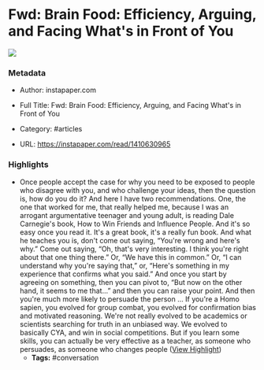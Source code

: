 # Fwd: Brain Food: Efficiency, Arguing, and Facing What's in Front of You

![](https://readwise-assets.s3.amazonaws.com/static/images/article4.6bc1851654a0.png)

### Metadata

- Author: instapaper.com
- Full Title: Fwd: Brain Food: Efficiency, Arguing, and Facing What's in Front of You
- Category: #articles


- URL: https://instapaper.com/read/1410630965

### Highlights

- Once people accept the case for why you need to be exposed to people who disagree with you, and who challenge your ideas, then the question is, how do you do it? And here I have two recommendations. One, the one that worked for me, that really helped me, because I was an arrogant argumentative teenager and young adult, is reading Dale Carnegie's book, How to Win Friends and Influence People. And it's so easy once you read it. It's a great book, it's a really fun book. And what he teaches you is, don't come out saying, “You're wrong and here's why.” Come out saying, “Oh, that's very interesting. I think you're right about that one thing there.” Or, “We have this in common.” Or, “I can understand why you're saying that,” or, “Here's something in my experience that confirms what you said.” And once you start by agreeing on something, then you can pivot to, “But now on the other hand, it seems to me that...” and then you can raise your point. And then you're much more likely to persuade the person ... If you're a Homo sapien, you evolved for group combat, you evolved for confirmation bias and motivated reasoning. We're not really evolved to be academics or scientists searching for truth in an unbiased way. We evolved to basically CYA, and win in social competitions. But if you learn some skills, you can actually be very effective as a teacher, as someone who persuades, as someone who changes people ([View Highlight](https://instapaper.com/read/1410630965/16326979))
    - **Tags:** #conversation
